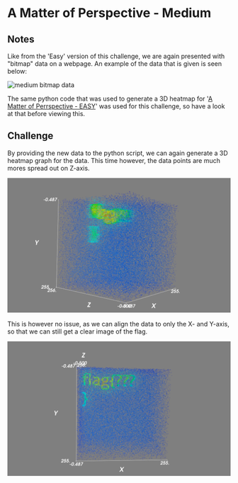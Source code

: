 # A Matter of Perspective - Medium

## Notes
Like from the 'Easy' version of this challenge, we are again presented with "bitmap" data on a webpage. An example of the data that is given is seen below:

![medium bitmap data](bitmap_data_medium.bmp)

The same python code that was used to generate a 3D heatmap for '[A Matter of Perrspective - EASY](../A-Matter-of-Perspective_Easy/README.md)' was used for this challenge, so have a look at that before viewing this.

## Challenge
By providing the new data to the python script, we can again generate a 3D heatmap graph for the data. This time however, the data points are much mores spread out on Z-axis.

![3d heatmap scewed](graph_snapshot_medium.png)

This is however no issue, as we can align the data to only the X- and Y-axis, so that we can still get a clear image of the flag.

![3d heatmap scewed](graph_snapshot_medium_aligned.png)
